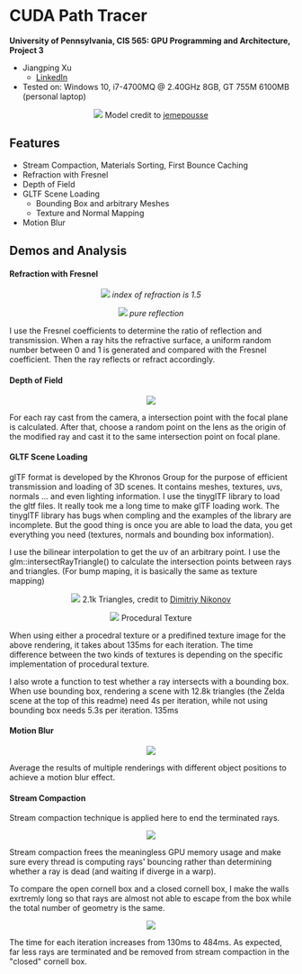 CUDA Path Tracer
================

**University of Pennsylvania, CIS 565: GPU Programming and Architecture, Project 3**
* Jiangping Xu
  * [LinkedIn](https://www.linkedin.com/in/jiangping-xu-365b19134/)
* Tested on: Windows 10, i7-4700MQ @ 2.40GHz 8GB, GT 755M 6100MB (personal laptop)
<p align="center">
    <img src = img/link.5000samp.png>
    Model credit to
    <a href="https://sketchfab.com/3d-models/link-from-wind-waker-033b1cee62a14dbfbb65f5deb6725265">jemepousse</a>
</p>

## Features
* Stream Compaction, Materials Sorting, First Bounce Caching
* Refraction with Fresnel
* Depth of Field
* GLTF Scene Loading
    * Bounding Box and arbitrary Meshes
    * Texture and Normal Mapping
* Motion Blur

## Demos and Analysis
#### Refraction with Fresnel
<p align="center">
    <img src = img/cornell.refract.2880samp.png>
    <em>index of refraction is 1.5</em>
    <p align="center">
    <img src = img/cornell.reflect.2068samp.png>
    <em>pure reflection</em>
    </p>
</p>

I use the Fresnel coefficients to determine the ratio of reflection and transmission. When a ray hits the refractive surface, a uniform random number between 0 and 1 is generated and compared with the Fresnel coefficient. Then the ray reflects or refract accordingly.

#### Depth of Field
<p align="center">
    <img src = img/cornell.dof.3550samp.png>
</p>

For each ray cast from the camera, a intersection point with the focal plane is calculated. After that, choose a random point on the lens as the origin of the modified ray and cast it to the same intersection point on focal plane.

#### GLTF Scene Loading

glTF format is developed by the Khronos Group for the purpose of efficient transmission and loading of 3D scenes. It contains meshes, textures, uvs, normals ... and even lighting information. I use the tinyglTF library to load the gltf files. It really took me a long time to make glTF loading work. The tinyglTF library has bugs when compling and the examples of the library are incomplete. But the good thing is once you are able to load the data, you get everything you need (textures, normals and bounding box information).

I use the bilinear interpolation to get the uv of an arbitrary point. I use the glm::intersectRayTriangle() to calculate the intersection points between rays and triangles. (For bump maping, it is basically the same as texture mapping)

<p align="center">
    <img src = img/person1.685samp.png>
    2.1k Triangles, credit to
    <a href="https://sketchfab.com/3d-models/low-poly-person-bfe451f06bba4a6baa4bae9f4b0b112e"> 
Dimitriy Nikonov</a>
    <p align="center">
        <img src = img/person2.531samp.png>
        Procedural Texture
    </p>
</p>

When using either a procedral texture or a predifined texture image for the above rendering, it takes about 135ms for each iteration. The time difference between the two kinds of textures is depending on the specific implementation of procedural texture.

I also wrote a function to test whether a ray intersects with a bounding box. When use bounding box, rendering a scene with 12.8k triangles (the Zelda scene at the top of this readme) need 4s per iteration, while not using bounding box needs 5.3s per iteration. 135ms


#### Motion Blur
<p align="center">
    <img src = img/cornell.motionblur.2872samp.png>
</p>
Average the results of multiple renderings with different object positions to achieve a motion blur effect.

#### Stream Compaction

Stream compaction technique is applied here to end the terminated rays.

<p align="center">
    <img src = img/NumberofRaysAlongwithbouncesIncreasing.png>
</p>

Stream compaction frees the meaningless GPU memory usage and make sure every thread is computing rays' bouncing rather than determining whether a ray is dead (and waiting if diverge in a warp). 

To compare the open cornell box and a closed cornell box, I make the walls exrtremly long so that rays are almost not able to escape from the box while the total number of geometry is the same.

<p align="center">
    <img src = img/NumberofRaysAlongwithbouncesIncreasing2.png>
</p>

The time for each iteration increases from 130ms to 484ms. As expected, far less rays are terminated and be removed from stream compaction in the "closed" cornell box.